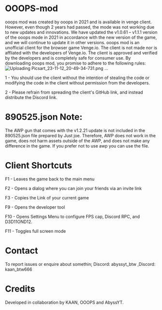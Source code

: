 # OOOPS-mod
ooops mod was created by ooops in 2021 and is available in venge client. However, even though 2 years had passed, the mode was not working due to new updates and innovations. We have updated the v1.0.61 – v1.1.1 version of the ooops mode in 2021 in accordance with the new version of the game, and we will continue to update it in other versions. ooops mod is an unofficial client for the browser game Venge.io. The client is not made nor is affliated with the developers of Venge.io. The client is approved and verified by the developers and is completely safe for consumer use. By downloading ooops mod, you promise to adhere to the following rules:
![Uploading Picsart_23-11-12_20-49-34-731.png …]()

1 - You should use the client without the intention of stealing the code or modifying the code in the client without permission from the developers.

2 - Please refrain from spreading the client's GitHub link, and instead distribute the Discord link. 

# 890525.json Note:
The AWP gun that comes with the v1.2.21 update is not included in the 890525.json file prepared by Just joe. Therefore, AWP does not work in the game, does not harm assets outside of the AWP, and does not make any difference in the game. If you prefer not to use awp you can use the file. 

# Client Shortcuts
F1 - Leaves the game back to the main menu

F2 - Opens a dialog where you can join your friends via an invite link

F3 - Copies the Link of your current game

F9 - Opens the developer tool

F10 - Opens Settings Menu to configure FPS cap, Discord RPC, and D3D11OND12.

F11 - Toggles full screen mode

# Contact
To report issues or enquire about somethin; Discord: abyssyt_btw ,Discord: kaan_btw666
#  Credits
Developed in collaboration by KAAN, OOOPS and AbyssYT.
